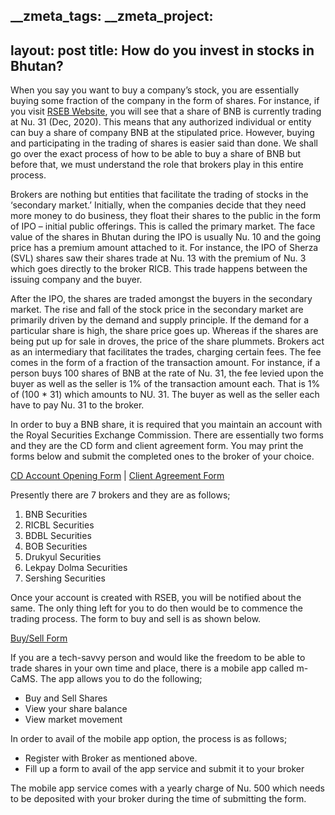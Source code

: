 __zmeta_tags: 
__zmeta_project: 
---
layout: post
title: How do you invest in stocks in Bhutan?
---

When you say you want to buy a company’s stock, you are essentially buying some fraction of the company in the form of shares. For instance, if you visit [RSEB Website](https://rsebl.org.bt/), you will see that a share of BNB is currently trading at Nu. 31 (Dec, 2020). This means that any authorized individual or entity can buy a share of company BNB at the stipulated price. However, buying and participating in the trading of shares is easier said than done.  We shall go over the exact process of how to be able to buy a share of BNB but before that, we must understand the role that brokers play in this entire process.

Brokers are nothing but entities that facilitate the trading of stocks in the ‘secondary market.’ Initially, when the companies decide that they need more money to do business, they float their shares to the public in the form of IPO – initial public offerings. This is called the primary market. The face value of the shares in Bhutan during the IPO is usually Nu. 10 and the going price has a premium amount attached to it. For instance, the IPO of Sherza (SVL) shares saw their shares trade at Nu. 13 with the premium of Nu. 3 which goes directly to the broker RICB. This trade happens between the issuing company and the buyer. 

After the IPO, the shares are traded amongst the buyers in the secondary market. The rise and fall of the stock price in the secondary market are primarily driven by the demand and supply principle. If the demand for a particular share is high, the share price goes up. Whereas if the shares are being put up for sale in droves, the price of the share plummets. Brokers act as an intermediary that facilitates the trades, charging certain fees. The fee comes in the form of a fraction of the transaction amount. For instance, if a person buys 100 shares of BNB at the rate of Nu. 31, the fee levied upon the buyer as well as the seller is 1% of the transaction amount each. That is 1% of (100 * 31) which amounts to NU. 31. The buyer as well as the seller each have to pay Nu. 31 to the broker. 

In order to buy a BNB share, it is required that you maintain an account with the Royal Securities Exchange Commission. There are essentially two forms and they are the CD form and client agreement form. You may print the forms below and submit the completed ones to the broker of your choice.

[CD Account Opening Form](https://www.bnb.bt/wp-content/uploads/dld/FORMS/BNBL%20Securities/I.%20CD%20ACCOUNT%20OPENING%20FORM.pdf)   |       [Client Agreement Form](https://www.bnb.bt/wp-content/uploads/dld/FORMS/BNBL%20Securities/II.%20CLIENT%20AGREEMENT%20FORM.pdf)

Presently there are 7 brokers and they are as follows;

1. BNB Securities
2. RICBL Securities
3. BDBL Securities
4. BOB Securities
5. Drukyul Securities
6. Lekpay Dolma Securities
7. Sershing Securities


Once your account is created with RSEB, you will be notified about the same. The only thing left for you to do then would be to commence the trading process. The form to buy and sell is as shown below.

[Buy/Sell Form](https://www.bnb.bt/wp-content/uploads/dld/FORMS/BNBL%20Securities/III.%20Order_form.pdf)

If you are a tech-savvy person and would like the freedom to be able to trade shares in your own time and place, there is a mobile app called m-CaMS. The app allows you to do the following;

- Buy and Sell Shares
- View your share balance
- View market movement

In order to avail of the mobile app option, the process is as follows;

- Register with Broker as mentioned above.
- Fill up a form to avail of the app service and submit it to your broker

The mobile app service comes with a yearly charge of Nu. 500 which needs to be deposited with your broker during the time of submitting the form.